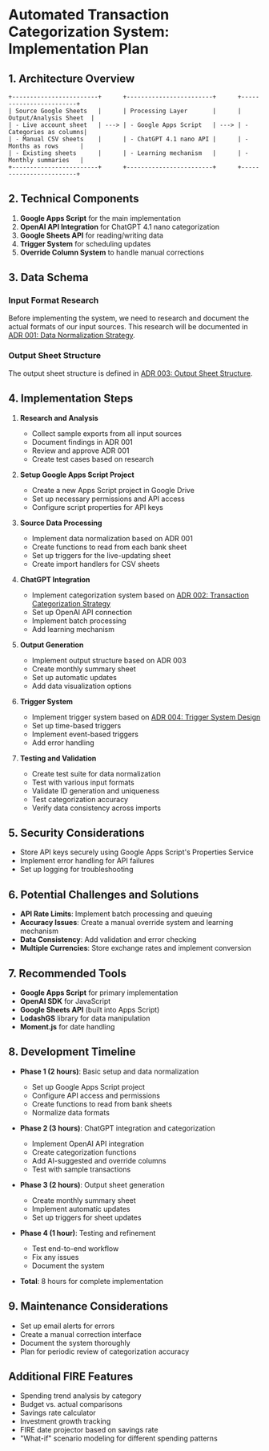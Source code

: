 # Automated Transaction Categorization System: Implementation Plan

## 1. Architecture Overview

```
+------------------------+      +------------------------+      +------------------------+
| Source Google Sheets   |      | Processing Layer       |      | Output/Analysis Sheet  |
| - Live account sheet   | ---> | - Google Apps Script   | ---> | - Categories as columns|
| - Manual CSV sheets    |      | - ChatGPT 4.1 nano API |      | - Months as rows      |
| - Existing sheets      |      | - Learning mechanism   |      | - Monthly summaries   |
+------------------------+      +------------------------+      +------------------------+
```

## 2. Technical Components

1. **Google Apps Script** for the main implementation
2. **OpenAI API Integration** for ChatGPT 4.1 nano categorization
3. **Google Sheets API** for reading/writing data
4. **Trigger System** for scheduling updates
5. **Override Column System** to handle manual corrections

## 3. Data Schema

### Input Format Research
Before implementing the system, we need to research and document the actual formats of our input sources. This research will be documented in [ADR 001: Data Normalization Strategy](../docs/adr/001-data-normalization-strategy.md).

### Output Sheet Structure
The output sheet structure is defined in [ADR 003: Output Sheet Structure](../docs/adr/003-output-sheet-structure.md).

## 4. Implementation Steps

1. **Research and Analysis**
   - Collect sample exports from all input sources
   - Document findings in ADR 001
   - Review and approve ADR 001
   - Create test cases based on research

2. **Setup Google Apps Script Project**
   - Create a new Apps Script project in Google Drive
   - Set up necessary permissions and API access
   - Configure script properties for API keys

3. **Source Data Processing**
   - Implement data normalization based on ADR 001
   - Create functions to read from each bank sheet
   - Set up triggers for the live-updating sheet
   - Create import handlers for CSV sheets

4. **ChatGPT Integration**
   - Implement categorization system based on [ADR 002: Transaction Categorization Strategy](../docs/adr/002-transaction-categorization-strategy.md)
   - Set up OpenAI API connection
   - Implement batch processing
   - Add learning mechanism

5. **Output Generation**
   - Implement output structure based on ADR 003
   - Create monthly summary sheet
   - Set up automatic updates
   - Add data visualization options

6. **Trigger System**
   - Implement trigger system based on [ADR 004: Trigger System Design](../docs/adr/004-trigger-system-design.md)
   - Set up time-based triggers
   - Implement event-based triggers
   - Add error handling

7. **Testing and Validation**
   - Create test suite for data normalization
   - Test with various input formats
   - Validate ID generation and uniqueness
   - Test categorization accuracy
   - Verify data consistency across imports

## 5. Security Considerations

- Store API keys securely using Google Apps Script's Properties Service
- Implement error handling for API failures
- Set up logging for troubleshooting

## 6. Potential Challenges and Solutions

- **API Rate Limits**: Implement batch processing and queuing
- **Accuracy Issues**: Create a manual override system and learning mechanism
- **Data Consistency**: Add validation and error checking
- **Multiple Currencies**: Store exchange rates and implement conversion

## 7. Recommended Tools

- **Google Apps Script** for primary implementation
- **OpenAI SDK** for JavaScript
- **Google Sheets API** (built into Apps Script)
- **LodashGS** library for data manipulation
- **Moment.js** for date handling

## 8. Development Timeline

- **Phase 1 (2 hours)**: Basic setup and data normalization
  - Set up Google Apps Script project
  - Configure API access and permissions
  - Create functions to read from bank sheets
  - Normalize data formats

- **Phase 2 (3 hours)**: ChatGPT integration and categorization
  - Implement OpenAI API integration
  - Create categorization functions
  - Add AI-suggested and override columns
  - Test with sample transactions

- **Phase 3 (2 hours)**: Output sheet generation
  - Create monthly summary sheet
  - Implement automatic updates
  - Set up triggers for sheet updates

- **Phase 4 (1 hour)**: Testing and refinement
  - Test end-to-end workflow
  - Fix any issues
  - Document the system

- **Total**: 8 hours for complete implementation

## 9. Maintenance Considerations

- Set up email alerts for errors
- Create a manual correction interface
- Document the system thoroughly
- Plan for periodic review of categorization accuracy

## Additional FIRE Features

- Spending trend analysis by category
- Budget vs. actual comparisons
- Savings rate calculator
- Investment growth tracking
- FIRE date projector based on savings rate
- "What-if" scenario modeling for different spending patterns 